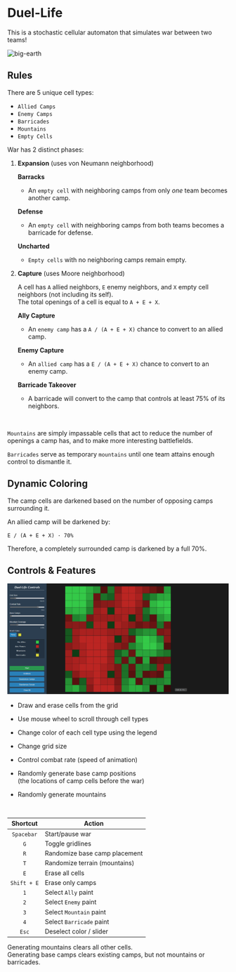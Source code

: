 # Duel-Life

This is a stochastic cellular automaton that simulates war between two teams!

![big-earth](https://github.com/user-attachments/assets/cd06a813-a858-45f8-a585-3b11449195a8)


## Rules

There are 5 unique cell types:

- `Allied Camps`
- `Enemy Camps`
- `Barricades`
- `Mountains`
- `Empty Cells`

War has 2 distinct phases:

1. __Expansion__
	(uses von Neumann neighborhood)

	__Barracks__
	- An `empty cell` with neighboring camps from only _one_ team becomes another camp.

	__Defense__
	- An `empty cell` with neighboring camps from both teams becomes a barricade for defense.

	__Uncharted__
	- `Empty cells` with no neighboring camps remain empty.

1. __Capture__
	(uses Moore neighborhood)

	A cell has `A` allied neighbors, `E` enemy neighbors, and `X` empty cell neighbors (not including its self).  
	The total openings of a cell is equal to `A + E + X`.

	__Ally Capture__
	- An `enemy camp` has a `A / (A + E + X)` chance to convert to an allied camp.

	__Enemy Capture__
	- An `allied camp` has a `E / (A + E + X)` chance to convert to an enemy camp.

	__Barricade Takeover__
	- A barricade will convert to the camp that controls at least 75% of its neighbors.

<br>

`Mountains` are simply impassable cells that act to reduce the number of openings a camp has, and to make more interesting battlefields.

`Barricades` serve as temporary `mountains` until one team attains enough control to dismantle it.


## Dynamic Coloring

The camp cells are darkened based on the number of opposing camps surrounding it.

An allied camp will be darkened by:

	E / (A + E + X) · 70%

Therefore, a completely surrounded camp is darkened by a full 70%.

## Controls & Features

![Screenshot](screenshot.png)

- Draw and erase cells from the grid

- Use mouse wheel to scroll through cell types

- Change color of each cell type using the legend

- Change grid size

- Control combat rate (speed of animation)

- Randomly generate base camp positions  
(the locations of camp cells before the war)

- Randomly generate mountains

<br>

Shortcut | Action 
:-----------:|-----------------------------
`Spacebar` 		| Start/pause war 
`G` 			| Toggle gridlines 
`R` 			| Randomize base camp placement
`T` 			| Randomize terrain (mountains)
`E` 			| Erase all cells 
`Shift + E` 	| Erase only camps
`1` 			| Select `Ally` paint
`2` 			| Select `Enemy` paint
`3` 			| Select `Mountain` paint
`4` 			| Select `Barricade` paint
`Esc` 			| Deselect color / slider

Generating mountains clears all other cells.  
Generating base camps clears existing camps, but not mountains or barricades.

